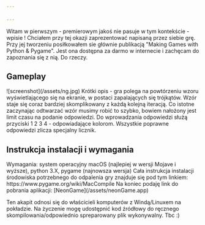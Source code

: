 ```yaml
---

---
```

Witam w pierwszym - premierowym jakoś nie pasuje w tym kontekście - wpisie ! Chciałem przy tej okazji zaprezentować napisaną przez siebie grę.
Przy jej tworzeniu posiłkowałem sie głównie publikacją "Making Games with Python & Pygame". Jest ona dostępna za darmo w internecie i zachęcam do 
zapoznania się z nią. Do rzeczy.

<h2>Gameplay</h2>
![screenshot](/assets/ng.jpg)
Krótki opis - gra polega na powtórzeniu wzoru wyświetlającego się na ekranie, w postaci zapalających się trójkątów. Wzór staje się coraz bardziej
skomplikowany z każdą kolejną iteracją. Co istotne zaczynając odtwarzać wzór musimy robić to szybko, bowiem nałożony jest limit czasu na podanie odpowiedzi.
Do wprowadzania odpowiedzi służą przyciski 1 2 3 4 - odpowiadające kolorom. Wszystkie poprawne odpowiedzi zlicza specjalny licznik.
<h2>Instrukcja instalacji i wymagania</h2>
Wymagania: system operacyjny macOS (najlepiej w wersji Mojave i wyższe), python 3.X, pygame (najnowsza wersja)
Cała instrukcja instalacji środowiska potrzebnego do odpalenia gry znajduje się pod tym linkiem:
https://www.pygame.org/wiki/MacCompile
Na koniec podaję link do pobrania aplikacji:
[NeonGame](/assets/neonGame.app)

Ten akapit odnosi się do właścicieli komputerów z Windą/Linuxem na pokładzie. Na życzenie mogę udostępnić kod źródłowy do ręcznego skompilowania/odpowiednio spreparowany plik wykonywalny.
Tbc :) 
